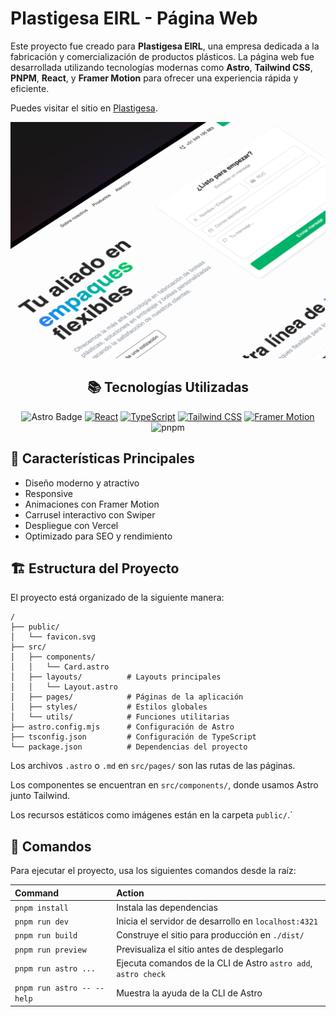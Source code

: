 # Plastigesa EIRL - Página Web

Este proyecto fue creado para **Plastigesa EIRL**, una empresa dedicada a la fabricación y comercialización de productos plásticos. La página web fue desarrollada utilizando tecnologías modernas como **Astro**, **Tailwind CSS**, **PNPM**, **React**, y **Framer Motion** para ofrecer una experiencia rápida y eficiente.

Puedes visitar el sitio en [Plastigesa](https://plastigesa.netlify.app/).

<div align="center">
<a href="https://plastigesa.coom/">
<img src="./public/screenshot-web.png">
</a>
<p></p>
</div>

<div align="center">

## 📚 Tecnologías Utilizadas

![Astro Badge](https://img.shields.io/badge/Astro-FF3E00?logo=astro&logoColor=fff&style=flat)
[![React](https://img.shields.io/badge/React-61DAFB.svg?logo=react&logoColor=black)](https://react.dev)
[![TypeScript](https://img.shields.io/badge/TypeScript-3178C6.svg?logo=typescript&logoColor=white)](https://www.typescriptlang.org)
[![Tailwind CSS](https://img.shields.io/badge/Tailwind_CSS-06B6D4.svg?logo=tailwindcss&logoColor=white)](https://tailwindcss.com)
[![Framer Motion](https://img.shields.io/badge/Framer_Motion-0055FF.svg?logo=framer&logoColor=white)](https://www.framer.com/motion/)
![pnpm](https://img.shields.io/badge/pnpm-f9ad00?logo=pnpm&logoColor=f9ad00&color=gray)

</div>

## 🚀 Características Principales

- Diseño moderno y atractivo
- Responsive
- Animaciones con Framer Motion
- Carrusel interactivo con Swiper
- Despliegue con Vercel
- Optimizado para SEO y rendimiento

## 🏗 Estructura del Proyecto

El proyecto está organizado de la siguiente manera:

```text
/
├── public/
│   └── favicon.svg
├── src/
│   ├── components/
│   │   └── Card.astro
│   ├── layouts/          # Layouts principales
│   │   └── Layout.astro
│   ├── pages/            # Páginas de la aplicación
│   ├── styles/           # Estilos globales
│   └── utils/            # Funciones utilitarias
├── astro.config.mjs      # Configuración de Astro
├── tsconfig.json         # Configuración de TypeScript
└── package.json          # Dependencias del proyecto
```

Los archivos `.astro` o `.md` en `src/pages/` son las rutas de las páginas.

Los componentes se encuentran en `src/components/`, donde usamos Astro junto Tailwind.

Los recursos estáticos como imágenes están en la carpeta `public/`.`

## 🧞 Comandos

Para ejecutar el proyecto, usa los siguientes comandos desde la raíz:

| Command                    | Action                                                         |
| :------------------------  | :------------------------------------------------------------- |
| `pnpm install`             | Instala las dependencias                                       |
| `pnpm run dev`             | Inicia el servidor de desarrollo en `localhost:4321`           |
| `pnpm run build`           | Construye el sitio para producción en `./dist/`                |
| `pnpm run preview`         | Previsualiza el sitio antes de desplegarlo                     |
| `pnpm run astro ...`       | Ejecuta comandos de la CLI de Astro `astro add`, `astro check` |
| `pnpm run astro -- --help` | Muestra la ayuda de la CLI de Astro                            |
